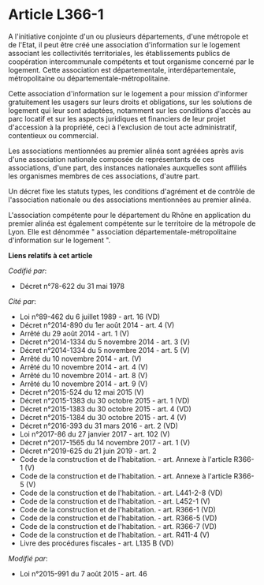# Article L366-1

A l'initiative conjointe d'un ou plusieurs départements, d'une métropole et de l'Etat, il peut être créé une association
d'information sur le logement associant les collectivités territoriales, les établissements publics de coopération
intercommunale compétents et tout organisme concerné par le logement. Cette association est départementale,
interdépartementale, métropolitaine ou départementale-métropolitaine. 

Cette association d'information sur le logement a pour mission d'informer gratuitement les usagers sur leurs droits et
obligations, sur les solutions de logement qui leur sont adaptées, notamment sur les conditions d'accès au parc locatif et
sur les aspects juridiques et financiers de leur projet d'accession à la propriété, ceci à l'exclusion de tout acte
administratif, contentieux ou commercial.

Les associations mentionnées au premier alinéa sont agréées après avis d'une association nationale composée de représentants
de ces associations, d'une part, des instances nationales auxquelles sont affiliés les organismes membres de ces
associations, d'autre part.

Un décret fixe les statuts types, les conditions d'agrément et de contrôle de l'association nationale ou des associations
mentionnées au premier alinéa.

L'association compétente pour le département du Rhône en application du premier alinéa est également compétente sur le
territoire de la métropole de Lyon. Elle est dénommée " association départementale-métropolitaine d'information sur le
logement ".

**Liens relatifs à cet article**

_Codifié par_:

  - Décret n°78-622 du 31 mai 1978

_Cité par_:

  - Loi n°89-462 du 6 juillet 1989 - art. 16 (VD)
  - Décret n°2014-890 du 1er août 2014 - art. 4 (V)
  - Arrêté du 29 août 2014 - art. 1 (V)
  - Décret n°2014-1334 du 5 novembre 2014 - art. 3 (V)
  - Décret n°2014-1334 du 5 novembre 2014 - art. 5 (V)
  - Arrêté du 10 novembre 2014 - art. (V)
  - Arrêté du 10 novembre 2014 - art. 4 (V)
  - Arrêté du 10 novembre 2014 - art. 8 (V)
  - Arrêté du 10 novembre 2014 - art. 9 (V)
  - Décret n°2015-524 du 12 mai 2015 (V)
  - Décret n°2015-1383 du 30 octobre 2015 - art. 1 (VD)
  - Décret n°2015-1383 du 30 octobre 2015 - art. 4 (VD)
  - Décret n°2015-1384 du 30 octobre 2015 - art. 4 (V)
  - Décret n°2016-393 du 31 mars 2016 - art. 2 (VD)
  - Loi n°2017-86 du 27 janvier 2017 - art. 102 (V)
  - Décret n°2017-1565 du 14 novembre 2017 - art. 1 (V)
  - Décret n°2019-625 du 21 juin 2019 - art. 2
  - Code de la construction et de l'habitation. - art. Annexe à l'article R366-1 (V)
  - Code de la construction et de l'habitation. - art. Annexe à l'article R366-5 (V)
  - Code de la construction et de l'habitation. - art. L441-2-8 (VD)
  - Code de la construction et de l'habitation. - art. L452-1 (V)
  - Code de la construction et de l'habitation. - art. R366-1 (VD)
  - Code de la construction et de l'habitation. - art. R366-5 (VD)
  - Code de la construction et de l'habitation. - art. R366-7 (VD)
  - Code de la construction et de l'habitation. - art. R411-4 (V)
  - Livre des procédures fiscales - art. L135 B (VD)

_Modifié par_:

  - Loi n°2015-991 du 7 août 2015 - art. 46
